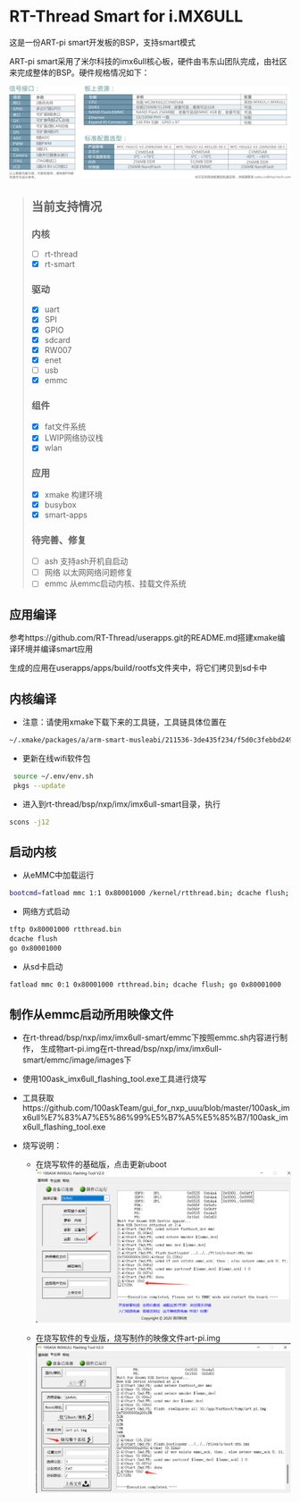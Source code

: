 # RT-Thread Smart for i.MX6ULL

这是一份ART-pi smart开发板的BSP，支持smart模式

ART-pi smart采用了米尔科技的imx6ull核心板，硬件由韦东山团队完成，由社区来完成整体的BSP。硬件规格情况如下：

![硬件资源](figures/hw_resources.png)

> ## 当前支持情况
> ### 内核
> * [ ]  rt-thread
> * [x]  rt-smart
> 
> ### 驱动
> * [x]  uart
> * [x]  SPI
> * [x]  GPIO
> * [x]  sdcard
> * [x]  RW007
> * [x]  enet
> * [ ]  usb
> * [x]  emmc
> 
> ### 组件
> * [x]  fat文件系统
> * [x]  LWIP网络协议栈
> * [x]  wlan
> 
> ### 应用
> * [x]  xmake 构建环境
> * [x]  busybox
> * [x]  smart-apps
> 
> ### 待完善、修复
> * [ ]  ash  支持ash开机自启动
> * [ ]  网络 以太网网络问题修复
> * [ ]  emmc 从emmc启动内核、挂载文件系统
 
## 应用编译

参考https://github.com/RT-Thread/userapps.git的README.md搭建xmake编译环境并编译smart应用

生成的应用在userapps/apps/build/rootfs文件夹中，将它们拷贝到sd卡中

## 内核编译

* 注意：请使用xmake下载下来的工具链，工具链具体位置在

```bash
~/.xmake/packages/a/arm-smart-musleabi/211536-3de435f234/f5d0c3febbd2497fa950eb569871a3c0
```

* 更新在线wifi软件包
```bash
 source ~/.env/env.sh 
 pkgs --update
 ```

* 进入到rt-thread/bsp/nxp/imx/imx6ull-smart目录，执行

```bash
scons -j12
```

## 启动内核

* 从eMMC中加载运行

```bash
bootcmd=fatload mmc 1:1 0x80001000 /kernel/rtthread.bin; dcache flush; go 0x80001000
```

* 网络方式启动

```bash
tftp 0x80001000 rtthread.bin
dcache flush
go 0x80001000
```

* 从sd卡启动

```bash
fatload mmc 0:1 0x80001000 rtthread.bin; dcache flush; go 0x80001000
```

## 制作从emmc启动所用映像文件

* 在rt-thread/bsp/nxp/imx/imx6ull-smart/emmc下按照emmc.sh内容进行制作，
  生成物art-pi.img在rt-thread/bsp/nxp/imx/imx6ull-smart/emmc/image/images下

* 使用100ask_imx6ull_flashing_tool.exe工具进行烧写

* 工具获取https://github.com/100askTeam/gui_for_nxp_uuu/blob/master/100ask_imx6ull%E7%83%A7%E5%86%99%E5%B7%A5%E5%85%B7/100ask_imx6ull_flashing_tool.exe
  
* 烧写说明：
  
  * 在烧写软件的基础版，点击更新uboot![alt text](image-1.png)
  
  * 在烧写软件的专业版，烧写制作的映像文件art-pi.img![alt text](image-2.png)
  